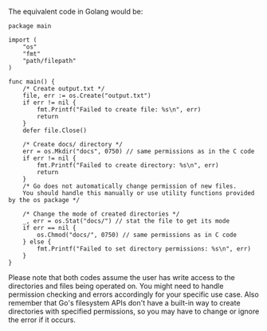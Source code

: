 The equivalent code in Golang would be:

```golang
package main

import (
	"os"
	"fmt"
	"path/filepath"
)

func main() {
	/* Create output.txt */
	file, err := os.Create("output.txt")
	if err != nil {
		fmt.Printf("Failed to create file: %s\n", err)
		return
	}
	defer file.Close()

	/* Create docs/ directory */
	err = os.Mkdir("docs", 0750) // same permissions as in the C code
	if err != nil {
		fmt.Printf("Failed to create directory: %s\n", err)
		return
	}
	/* Go does not automatically change permission of new files. 
	You should handle this manually or use utility functions provided by the os package */

	/* Change the mode of created directories */
	_, err = os.Stat("docs/") // stat the file to get its mode
	if err == nil {
		os.Chmod("docs/", 0750) // same permissions as in C code
	} else {
		fmt.Printf("Failed to set directory permissions: %s\n", err)
	}
}
```
Please note that both codes assume the user has write access to the directories and files being operated on. You might need to handle permission checking and errors accordingly for your specific use case. Also remember that Go's filesystem APIs don't have a built-in way to create directories with specified permissions, so you may have to change or ignore the error if it occurs.
